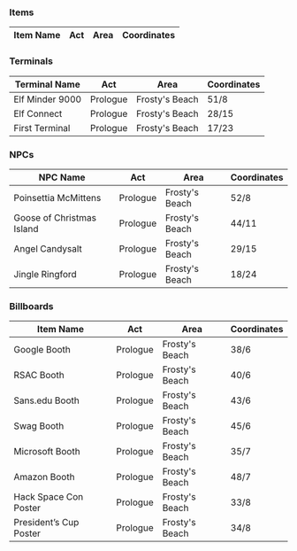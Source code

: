 ### Items
|Item Name|Act|Area|Coordinates|
|---------|------|----|-----------|


### Terminals
|Terminal Name|Act|Area|Coordinates|
|-------------|------|----|-----------|
| Elf Minder 9000|Prologue|Frosty's Beach|51/8|
| Elf Connect|Prologue|Frosty's Beach|28/15|
| First Terminal|Prologue|Frosty's Beach|17/23|

### NPCs
|NPC Name|Act|Area|Coordinates|
|--------|------|----|-----------|
|Poinsettia McMittens|Prologue|Frosty's Beach|52/8|
|Goose of Christmas Island|Prologue|Frosty's Beach|44/11|
|Angel Candysalt|Prologue|Frosty's Beach|29/15|
|Jingle Ringford|Prologue|Frosty's Beach|18/24|

### Billboards
|Item Name|Act|Area|Coordinates|
|---------|------|----|-----------|
|Google Booth|Prologue|Frosty's Beach|38/6|
|RSAC Booth|Prologue|Frosty's Beach|40/6|
|Sans.edu Booth|Prologue|Frosty's Beach|43/6|
|Swag Booth|Prologue|Frosty's Beach|45/6|
|Microsoft Booth|Prologue|Frosty's Beach|35/7|
|Amazon Booth|Prologue|Frosty's Beach|48/7|
|Hack Space Con Poster|Prologue|Frosty's Beach|33/8|
|President’s Cup Poster|Prologue|Frosty's Beach|34/8|

<!--stackedit_data:
eyJoaXN0b3J5IjpbMTU2OTg2MDQzMl19
-->